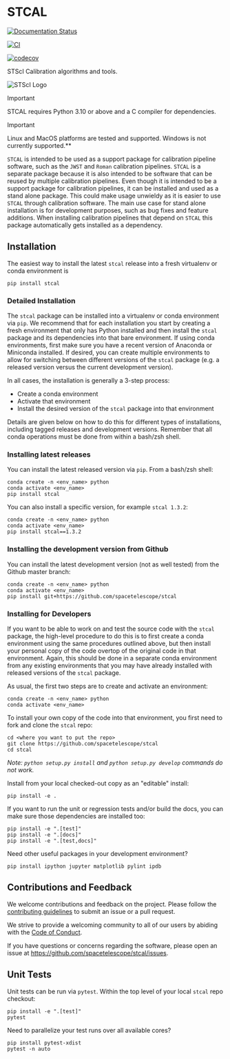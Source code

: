 # STCAL

[![Documentation Status](https://readthedocs.org/projects/stcal/badge/?version=latest)](http://stcal.readthedocs.io/en/latest/?badge=latest)

[![CI](https://github.com/spacetelescope/stcal/actions/workflows/ci.yml/badge.svg)](https://github.com/spacetelescope/stcal/actions/workflows/ci.yml)

[![codecov](https://codecov.io/gh/spacetelescope/stcal/branch/main/graph/badge.svg?token=C1LO00W9CZ)](https://codecov.io/gh/spacetelescope/stcal)

STScI Calibration algorithms and tools.

![STScI Logo](docs/_static/stsci_logo.png)

> [!IMPORTANT]
> STCAL requires Python 3.10 or above and a C compiler for dependencies.

> [!IMPORTANT]
> Linux and MacOS platforms are tested and supported. Windows is not currently supported.**

`STCAL` is intended to be used as a support package for calibration pipeline
software, such as the `JWST` and `Roman` calibration pipelines. `STCAL` is a
separate package because it is also intended to be software that can be reused
by multiple calibration pipelines. Even though it is intended to be a support
package for calibration pipelines, it can be installed and used as a stand alone
package. This could make usage unwieldy as it is easier to use `STCAL` through
calibration software. The main use case for stand alone installation is for
development purposes, such as bug fixes and feature additions. When installing
calibration pipelines that depend on `STCAL` this package automatically gets
installed as a dependency.

## Installation

The easiest way to install the latest `stcal` release into a fresh virtualenv or conda environment is

    pip install stcal

### Detailed Installation

The `stcal` package can be installed into a virtualenv or conda environment via `pip`.
We recommend that for each installation you start by creating a fresh
environment that only has Python installed and then install the `stcal` package and
its dependencies into that bare environment.
If using conda environments, first make sure you have a recent version of Anaconda
or Miniconda installed.
If desired, you can create multiple environments to allow for switching between different
versions of the `stcal` package (e.g. a released version versus the current development version).

In all cases, the installation is generally a 3-step process:

- Create a conda environment
- Activate that environment
- Install the desired version of the `stcal` package into that environment

Details are given below on how to do this for different types of installations,
including tagged releases and development versions.
Remember that all conda operations must be done from within a bash/zsh shell.

### Installing latest releases

You can install the latest released version via `pip`. From a bash/zsh shell:

    conda create -n <env_name> python
    conda activate <env_name>
    pip install stcal

You can also install a specific version, for example `stcal 1.3.2`:

    conda create -n <env_name> python
    conda activate <env_name>
    pip install stcal==1.3.2

### Installing the development version from Github

You can install the latest development version (not as well tested) from the
Github master branch:

    conda create -n <env_name> python
    conda activate <env_name>
    pip install git+https://github.com/spacetelescope/stcal

### Installing for Developers

If you want to be able to work on and test the source code with the `stcal` package,
the high-level procedure to do this is to first create a conda environment using
the same procedures outlined above, but then install your personal copy of the
code overtop of the original code in that environment. Again, this should be done
in a separate conda environment from any existing environments that you may have
already installed with released versions of the `stcal` package.

As usual, the first two steps are to create and activate an environment:

    conda create -n <env_name> python
    conda activate <env_name>

To install your own copy of the code into that environment, you first need to
fork and clone the `stcal` repo:

    cd <where you want to put the repo>
    git clone https://github.com/spacetelescope/stcal
    cd stcal

_Note: `python setup.py install` and `python setup.py develop` commands do not work._

Install from your local checked-out copy as an "editable" install:

    pip install -e .

If you want to run the unit or regression tests and/or build the docs, you can make
sure those dependencies are installed too:

    pip install -e ".[test]"
    pip install -e ".[docs]"
    pip install -e ".[test,docs]"

Need other useful packages in your development environment?

    pip install ipython jupyter matplotlib pylint ipdb

## Contributions and Feedback

We welcome contributions and feedback on the project. Please follow the
[contributing guidelines](CONTRIBUTING.md) to submit an issue or a pull request.

We strive to provide a welcoming community to all of our users by abiding with
the [Code of Conduct](CODE_OF_CONDUCT.md).

If you have questions or concerns regarding the software, please open an issue
at https://github.com/spacetelescope/stcal/issues.

## Unit Tests

Unit tests can be run via `pytest`. Within the top level of your local `stcal` repo checkout:

    pip install -e ".[test]"
    pytest

Need to parallelize your test runs over all available cores?

    pip install pytest-xdist
    pytest -n auto
